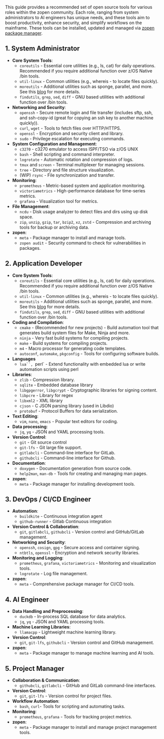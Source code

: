 This guide provides a recommended set of open source tools for various roles within the zopen community. Each role, ranging from system administrators to AI engineers has unique needs, and these tools aim to boost productivity, enhance security, and simplify workflows on the mainframe. These tools can be installed, updated and managed via [zopen package manager](/Guides/ThePackageManager).

## 1. **System Administrator**
   - **Core System Tools**: 
      - `coreutils` - Essential core utilities (e.g., ls, cat) for daily operations. Recommended if you require additional function over z/OS Native /bin tools.
      - `util-linux` - Common utilities (e.g., whereis - to locate files quickly).
      - `moreutils` - Additional utilities such as sponge, parallel, and more. See this [blog](https://rentes.github.io/unix/utilities/2015/07/27/moreutils-package/) for more details.
      - `findutils`, `grep`, `sed`, `diff` - GNU based utilities with additional function over /bin tools.
   - **Networking and Security**:
      - `openssh` - Secure remote login and file transfer (includes sftp, ssh, and ssh-copy-id (great for copying an ssh key to another machine quickly)).
      - `curl`, `wget` - Tools to fetch files over HTTP/HTTPS.
      - `openssl` - Encryption and security client and library. 
      - `sudo` - Privilege escalation for executing commands.
   - **System Configuration and Management**:
      - `c3270` - c3270 emulator to access ISPF/TSO via z/OS UNIX
      - `bash` - Shell scripting and command interpreter.
      - `logrotate` - Automatic rotation and compression of logs.
      - `tmux` and `screen` - Terminal multiplexer for managing sessions.
      - `tree` - Directory and file structure visualization.
      - (WIP) `rsync` - File synchronization and transfer.
   - **Monitoring**:
      - `prometheus` - Metric-based system and application monitoring.
      - `victoriametrics` - High-performance database for time-series metrics.
      - `grafana` - Visualization tool for metrics.
   - **File Management**:
      - `ncdu` - Disk usage analyzer to detect files and dirs using up disk space.
      - `zip`, `unzip`, `gzip`, `tar`, `bzip2`, `xz`, `zstd` - Compression and archiving tools for backup or archiving data.
   - **zopen**:
      - `meta` - Package manager to install and manage tools.
      - `zopen audit` - Security command to check for vulnerabilities in packages.

## 2. **Application Developer**
   - **Core System Tools**: 
      - `coreutils` - Essential core utilities (e.g., ls, cat) for daily operations. Recommended if you require additional function over z/OS Native /bin tools.
      - `util-linux` - Common utilities (e.g., whereis - to locate files quickly).
      - `moreutils` - Additional utilities such as sponge, parallel, and more. See this [blog](https://rentes.github.io/unix/utilities/2015/07/27/moreutils-package/) for more details.
      - `findutils`, `grep`, `sed`, `diff` - GNU based utilities with additional function over /bin tools.
   - **Coding and Compilation**:
      - `cmake` - (Recommended for new projects) - Build automation tool that generates build system files for Make, Ninja and more.
      - `ninja` - Very fast build systems for compiling projects.
      - `make` -  Build systems for compiling projects.
      - `m4` - Macro processor for generating code templates.
      - `autoconf`, `automake`, `pkgconfig` - Tools for configuring software builds.
   - **Languages**
      - `lua``, `perl` - Extend functionality with embedded lua or write automation scripts using perl
   - **Libraries**:
      - `zlib` - Compression library.
      - `sqlite` - Embedded database library
      - `libgpgerror`, `libgcrypt` - Cryptographic libraries for signing content.
      - `libpcre` - Library for regex
      - `libxml2` - XML library
      - `cjson` - C JSON parsing library (used in Libdio)
      - `protobuf` - Protocol Buffers for data serialization.
   - **Text Editing**:
      - `vim`, `nano`, `emacs` - Popular text editors for coding.
   - **Data processing**:
      - `jq`, `yq` - JSON and YAML processing tools.
   - **Version Control**:
      - `git` - Git source control
      - `git-lfs` - Git large file support.
      - `gitlabcli` - Command-line interface for GitLab.
      - `githubcli` - Command-line interface for Github.
   - **Documentation**:
      - `doxygen` - Documentation generation from source code.
      - `help2man`, `man-db` - Tools for creating and managing man pages.
   - **zopen**:
      - `meta` - Package manager for installing development tools.

## 3. **DevOps / CI/CD Engineer**
   - **Automation**:
      - `buildkite` - Continuous integration agent
      - `github-runner` - Gitlab Continuous integration
   - **Version Control & Collaboration**:
      - `git`, `gitlabcli`, `githubcli` - Version control and GitHub/GitLab management.
   - **Networking and Security**:
      - `openssh`, `cosign`, `gpg` - Secure access and container signing.
      - `ntbtls`, `openssl` - Encryption and network security libraries.
   - **Monitoring and Logging**:
      - `prometheus`, `grafana`, `victoriametrics` - Monitoring and visualization tools.
      - `logrotate` - Log file management.
   - **zopen**:
      - `meta` - Comprehensive package manager for CI/CD tools.

## 4. **AI Engineer**
   - **Data Handling and Preprocessing**:
      - `duckdb` - In-process SQL database for data analytics.
      - `jq`, `yq` - JSON and YAML processing tools.
   - **Machine Learning Libraries**:
      - `llamacpp` - Lightweight machine learning library.
   - **Version Control**:
      - `git`, `git-lfs`, `githubcli` - Version control and GitHub management.
   - **zopen**:
      - `meta` - Package manager to manage machine learning and AI tools.

## 5. **Project Manager**
   - **Collaboration & Communication**:
      - `githubcli`, `gitlabcli` - GitHub and GitLab command-line interfaces.
   - **Version Control**:
      - `git`, `git-lfs` - Version control for project files.
   - **Workflow Automation**:
      - `bash`, `curl`- Tools for scripting and automating tasks.
   - **Monitoring**:
      - `prometheus`, `grafana` - Tools for tracking project metrics.
   - **zopen**:
      - `meta` - Package manager to install and manage project management tools.

